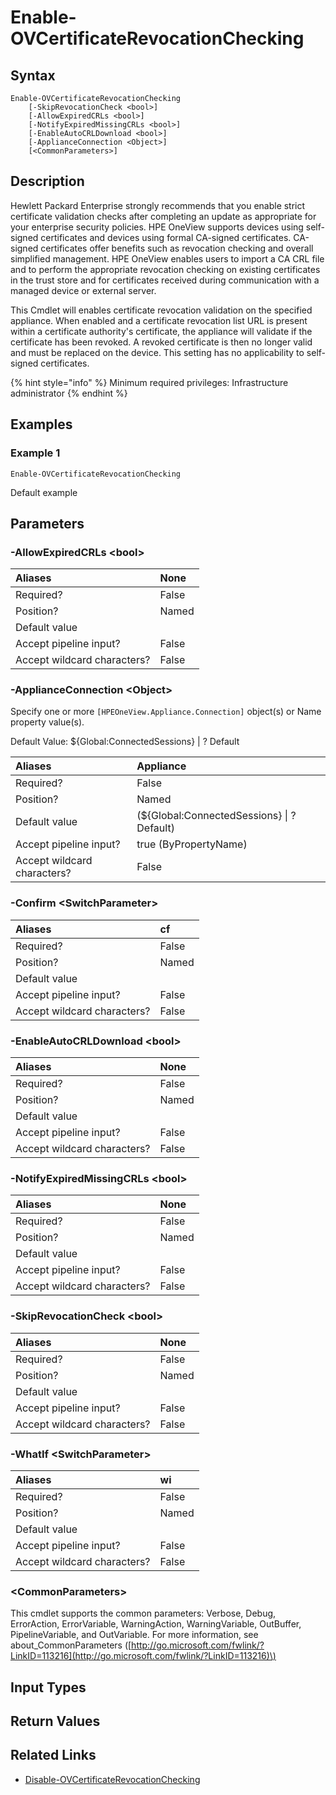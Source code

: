 ﻿---
description: Enable appliance certificate revocation checking.
---

# Enable-OVCertificateRevocationChecking

## Syntax

```text
Enable-OVCertificateRevocationChecking
    [-SkipRevocationCheck <bool>]
    [-AllowExpiredCRLs <bool>]
    [-NotifyExpiredMissingCRLs <bool>]
    [-EnableAutoCRLDownload <bool>]
    [-ApplianceConnection <Object>]
    [<CommonParameters>]
```

## Description

Hewlett Packard Enterprise strongly recommends that you enable strict certificate validation checks after completing an update as appropriate for your enterprise security policies. HPE OneView supports devices using self-signed certificates and devices using formal CA-signed certificates. CA-signed certificates offer benefits such as revocation checking and overall simplified management.  HPE OneView enables users to import a CA CRL file and to perform the appropriate revocation checking on existing certificates in the trust store and for certificates received during communication with a managed device or external server.

This Cmdlet will enables certificate revocation validation on the specified appliance.  When enabled and a certificate revocation list URL is present within a certificate authority's certificate, the appliance will validate if the certificate has been revoked.  A revoked certificate is then no longer valid and must be replaced on the device.  This setting has no applicability to self-signed certificates.

{% hint style="info" %}
Minimum required privileges: Infrastructure administrator
{% endhint %}

## Examples

###  Example 1 

```text
Enable-OVCertificateRevocationChecking

```

Default example

## Parameters

### -AllowExpiredCRLs &lt;bool&gt;



| Aliases | None |
| :--- | :--- |
| Required? | False |
| Position? | Named |
| Default value |  |
| Accept pipeline input? | False |
| Accept wildcard characters? | False |

### -ApplianceConnection &lt;Object&gt;

Specify one or more `[HPEOneView.Appliance.Connection]` object(s) or Name property value(s).

Default Value: ${Global:ConnectedSessions} | ? Default

| Aliases | Appliance |
| :--- | :--- |
| Required? | False |
| Position? | Named |
| Default value | (${Global:ConnectedSessions} &vert; ? Default) |
| Accept pipeline input? | true (ByPropertyName) |
| Accept wildcard characters? | False |

### -Confirm &lt;SwitchParameter&gt;



| Aliases | cf |
| :--- | :--- |
| Required? | False |
| Position? | Named |
| Default value |  |
| Accept pipeline input? | False |
| Accept wildcard characters? | False |

### -EnableAutoCRLDownload &lt;bool&gt;



| Aliases | None |
| :--- | :--- |
| Required? | False |
| Position? | Named |
| Default value |  |
| Accept pipeline input? | False |
| Accept wildcard characters? | False |

### -NotifyExpiredMissingCRLs &lt;bool&gt;



| Aliases | None |
| :--- | :--- |
| Required? | False |
| Position? | Named |
| Default value |  |
| Accept pipeline input? | False |
| Accept wildcard characters? | False |

### -SkipRevocationCheck &lt;bool&gt;



| Aliases | None |
| :--- | :--- |
| Required? | False |
| Position? | Named |
| Default value |  |
| Accept pipeline input? | False |
| Accept wildcard characters? | False |

### -WhatIf &lt;SwitchParameter&gt;



| Aliases | wi |
| :--- | :--- |
| Required? | False |
| Position? | Named |
| Default value |  |
| Accept pipeline input? | False |
| Accept wildcard characters? | False |

### &lt;CommonParameters&gt;

This cmdlet supports the common parameters: Verbose, Debug, ErrorAction, ErrorVariable, WarningAction, WarningVariable, OutBuffer, PipelineVariable, and OutVariable. For more information, see about\_CommonParameters \([http://go.microsoft.com/fwlink/?LinkID=113216](http://go.microsoft.com/fwlink/?LinkID=113216)\)

## Input Types

## Return Values

## Related Links

* [Disable-OVCertificateRevocationChecking](disable-ovcertificaterevocationchecking.md)
